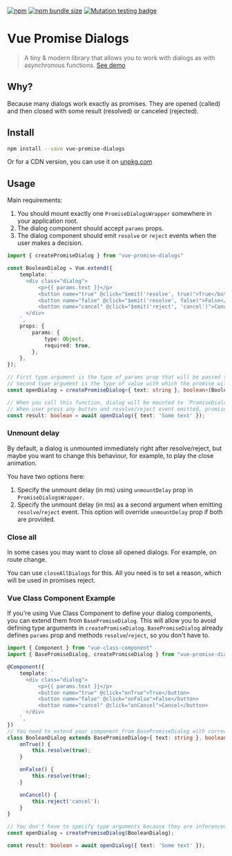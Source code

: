 [![npm](https://img.shields.io/npm/v/vue-promise-dialogs?style=for-the-badge)](https://www.npmjs.com/package/vue-promise-dialogs)
[![npm bundle size](https://img.shields.io/bundlephobia/minzip/vue-promise-dialogs?style=for-the-badge)](https://bundlephobia.com/result?p=vue-promise-dialogs)
[![Mutation testing badge](https://img.shields.io/endpoint?style=for-the-badge&url=https%3A%2F%2Fbadge-api.stryker-mutator.io%2Fgithub.com%2FDjaler%2Fvue-promise-dialogs%2Fmaster)](https://dashboard.stryker-mutator.io/reports/github.com/Djaler/vue-promise-dialogs/master)

# Vue Promise Dialogs

> A tiny & modern library that allows you to work with dialogs as with asynchronous functions. [See demo](https://codepen.io/djaler/pen/xxEMZNr?editors=1010)

## Why?

Because many dialogs work exactly as promises. 
They are opened (called) and then closed with some result (resolved) or canceled (rejected).

## Install

```sh
npm install --save vue-promise-dialogs
```

Or for a CDN version, you can use it on [unpkg.com](https://unpkg.com/vue-promise-dialogs)

## Usage

Main requirements:

1. You should mount exactly one `PromiseDialogsWrapper` somewhere in your application root.
2. The dialog component should accept `params` props.
3. The dialog component should emit `resolve` or `reject` events when the user makes a decision.

```ts
import { createPromiseDialog } from "vue-promise-dialogs"

const BooleanDialog = Vue.extend({
    template: `
      <div class="dialog">
          <p>{{ params.text }}</p>
          <button name="true" @click="$emit('resolve', true)">True</button>
          <button name="false" @click="$emit('resolve', false)">False</button>
          <button name="cancel" @click="$emit('reject', 'cancel')">Cancel</button>
      </div>
    `,
    props: {
        params: {
            type: Object,
            required: true,
        },
    },
});

// First type argument is the type of params prop that will be passed to component
// Second type argument is the type of value with which the promise will be fulfilled
const openDialog = createPromiseDialog<{ text: string }, boolean>(BooleanDialog);

// When you call this function, dialog will be mounted to `PromiseDialogsWrapper`.
// When user press any button and resolve/reject event emitted, promise will be settled and dialog will be destroyed.
const result: boolean = await openDialog({ text: 'Some text' });
```

### Unmount delay

By default, a dialog is unmounted immediately right after resolve/reject, but maybe you want to change this behaviour, for example, to play the close animation. 

You have two options here:

1. Specify the unmount delay (in ms) using `unmountDelay` prop in `PromiseDialogsWrapper`.
2. Specify the unmount delay (in ms) as a second argument when emitting `resolve`/`reject` event. This option will override `unmountDelay` prop if both are provided.

### Close all

In some cases you may want to close all opened dialogs. For example, on route change.

You can use `closeAllDialogs` for this. All you need is to set a reason, which will be used in promises reject. 

### Vue Class Component Example

If you're using Vue Class Component to define your dialog components, you can extend them from `BasePromiseDialog`.
This will allow you to avoid defining type arguments in `createPromiseDialog`.
`BasePromiseDialog` already defines `params` prop and methods `resolve`/`reject`, so you don't have to.

```ts
import { Component } from "vue-class-component"
import { BasePromiseDialog, createPromiseDialog } from "vue-promise-dialogs"

@Component({
    template: `
      <div class="dialog">
          <p>{{ params.text }}</p>
          <button name="true" @click="onTrue">True</button>
          <button name="false" @click="onFalse">False</button>
          <button name="cancel" @click="onCancel">Cancel</button>
      </div>
    `,
})
// You need to extend your component from BasePromiseDialog with correct type arguments
class BooleanDialog extends BasePromiseDialog<{ text: string }, boolean> {
    onTrue() {
        this.resolve(true);
    }

    onFalse() {
        this.resolve(true);
    }

    onCancel() {
        this.reject('cancel');
    }
}

// You don't have to specify type arguments because they are inferenced from BooleanDialog
const openDialog = createPromiseDialog(BooleanDialog);

const result: boolean = await openDialog({ text: 'Some text' });
```
